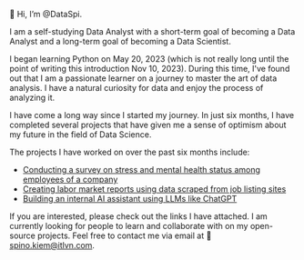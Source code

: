👋 Hi, I’m @DataSpi.

I am a self-studying Data Analyst with a short-term goal of becoming a Data Analyst and a long-term goal of becoming a Data Scientist. 

I began learning Python on May 20, 2023 (which is not really long until the point of writing this introduction Nov 10, 2023). During this time, I've found out that I am a passionate learner on a journey to master the art of data analysis. I have a natural curiosity for data and enjoy the process of analyzing it. 

I have come a long way since I started my journey. In just six months, I have completed several projects that have given me a sense of optimism about my future in the field of Data Science.

The projects I have worked on over the past six months include:

- [Conducting a survey on stress and mental health status among employees of a company](https://www.notion.so/homeofkiemidea/Survey-about-Mental-Health-Stress-status-of-ITL-Employees-Aug2023-a4e3286b13f34e5a933361d19f796e76?pvs=4)
- [Creating labor market reports using data scraped from job listing sites](https://github.com/DataSpi/scraping-jobs)
- [Building an internal AI assistant using LLMs like ChatGPT](https://github.com/DataSpi/itl-inno-award-2023)

If you are interested, please check out the links I have attached. I am currently looking for people to learn and collaborate with on my open-source projects. Feel free to contact me via email at 📧 spino.kiem@itlvn.com.

<!---
DataSpi/DataSpi is a ✨ special ✨ repository because its `README.md` (this file) appears on your GitHub profile.
You can click the Preview link to take a look at your changes.
--->
